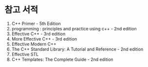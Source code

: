 # 참고 서적
1. C++ Primer - 5th Edition
2. programming : principles and practice using c++ - 2nd edition
3. Effective C++ - 3rd edition
4. More Effective C++ - 3rd edition
5. Effective Modern C++
6. The C++ Standard Library: A Tutorial and Reference - 2nd edition
7. Effective STL
8. C++ Templates: The Complete Guide - 2nd edition
